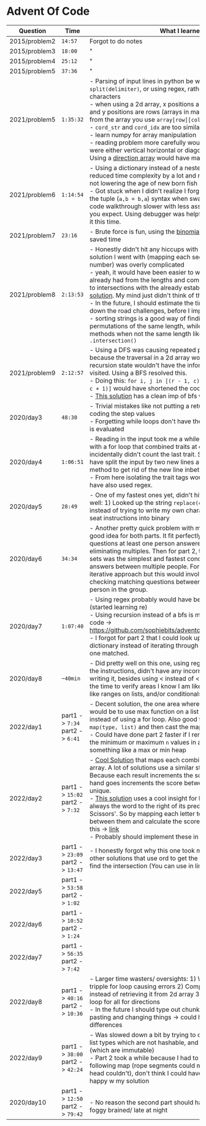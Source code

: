 # Advent Of Code

| Question      | Time                              | What I learned/ Notes                                                                                                                                                                                                                                                                                                                                                                                                                                                                                                                                                                                                                                                                                                                                                                                                                                                                                                                                                                                    |
| ------------- | --------------------------------- | -------------------------------------------------------------------------------------------------------------------------------------------------------------------------------------------------------------------------------------------------------------------------------------------------------------------------------------------------------------------------------------------------------------------------------------------------------------------------------------------------------------------------------------------------------------------------------------------------------------------------------------------------------------------------------------------------------------------------------------------------------------------------------------------------------------------------------------------------------------------------------------------------------------------------------------------------------------------------------------------------------- |
| 2015/problem2 | `14:57`                           | Forgot to do notes                                                                                                                                                                                                                                                                                                                                                                                                                                                                                                                                                                                                                                                                                                                                                                                                                                                                                                                                                                                       |
| 2015/problem3 | `18:00`                           | "                                                                                                                                                                                                                                                                                                                                                                                                                                                                                                                                                                                                                                                                                                                                                                                                                                                                                                                                                                                                        |
| 2015/problem4 | `25:12`                           | "                                                                                                                                                                                                                                                                                                                                                                                                                                                                                                                                                                                                                                                                                                                                                                                                                                                                                                                                                                                                        |
| 2015/problem5 | `37:36`                           | "                                                                                                                                                                                                                                                                                                                                                                                                                                                                                                                                                                                                                                                                                                                                                                                                                                                                                                                                                                                                        |
| 2021/problem5 | `1:35:32`                         | - Parsing of input lines in python be written a lot cleaner with `split(delimiter)`, or using regex, rather than a for loop over the strings characters <br> - when using a 2d array, x positions are columns (elements in array) and y positions are rows (arrays in matrix). When retrieving a value from the array you use `array[row][col]` <br> - `cord_str` and `cord_idx` are too similar of variables <br> - learn numpy for array manipulation <br> - reading problem more carefully would have helped recognize all lines were either vertical horizontal or diagonal <br> Using a [direction array](https://github.com/womogenes/AoC-2021-Solutions/blob/7a3fa845af3eb5f56b499121ac2876a899afc4e5/day_05/day_05_p2.py#L25) would have made traversing vent lines simpler                                                                                                                                                                                                                      |
| 2021/problem6 | `1:14:54`                         | - Using a dictionary instead of a nested for loop was helpfyl. It reduced time complexity by a lot and reduced code complexity around not lowering the age of new born fish <br> - Got stuck when I didn't realize I forgot a temp variable. Always use the tuple (`a,b = b,a`) syntax when swapping values. Overall go through code walkthrough slower with less assumptions things will work how you expect. Using debugger was helpful even though I was stuck with it this time.                                                                                                                                                                                                                                                                                                                                                                                                                                                                                                                     |
| 2021/problem7 | `23:16`                           | - Brute force is fun, using the [binomial coefficient](https://math.stackexchange.com/a/593320) was useful and saved time                                                                                                                                                                                                                                                                                                                                                                                                                                                                                                                                                                                                                                                                                                                                                                                                                                                                                |
| 2021/problem8 | `2:13:53`                         | - Honestly didn't hit any hiccups with this one, Im just guessing the solution I went with (mapping each segment wire to its individual number) was overly complicated <br> - yeah, it would have been easier to work from the four numbers I already had from the lengths and compare the remaining wire combos to intersections with the already established numbers like in [this solution](https://github.com/ebouteillon/advent-of-code-2021/blob/dd433af29a6a377f2890d041f0d004e56704e3c0/day-08/part2.py#L38). My mind just didn't think of that idek <br> - In the future, I should estimate the time to complete, and possible down the road challenges, before I implement something <br> - sorting strings is a good way of finding equality of string permutations of the same length, while comparing sets have useful methods when not the same length like `.issubset()` and `.intersection()`                                                                                            |
| 2021/problem9 | `2:12:57`                         | - Using a DFS was causing repeated points to be counted in a basin because the traversal in a 2d array would wrap around and a previous recursion state wouldn't have the information that that point was in visited. Using a BFS resolved this. <br> - Doing this: `for i, j in [(r - 1, c), (r + 1, c), (r, c - 1), (r, c + 1)]` would have shortened the code a lot <br> - [This solution](https://github.com/hyper-neutrino/advent-of-code/blob/main/2021/day9p2.py) has a clean imp of bfs with a deque.                                                                                                                                                                                                                                                                                                                                                                                                                                                                                            |
| 2020/day3     | `48:30`                           | - Trivial mistakes like not putting a return type in the function, and hard coding the step values <br> - Forgetting while loops don't have the updated variable when the loop is evaluated                                                                                                                                                                                                                                                                                                                                                                                                                                                                                                                                                                                                                                                                                                                                                                                                              |
| 2020/day4     | `1:06:51`                         | - Reading in the input took me a while. I was chunking together traits with a for loop that combined traits at every new line, and this incidentally didn't count the last trait. Similar to [this solution](https://github.com/sophiebits/adventofcode/blob/main/2020/day04.py), I could have split the input by two new lines and then used the `rstrip()` method to get rid of the new line inbetween traits for one person. <br> - From here isolating the trait tags would have been easier, plus I could have also used regex.                                                                                                                                                                                                                                                                                                                                                                                                                                                                     |
| 2020/day5     | `28:49`                           | - One of my fastest ones yet, didn't hit any real hiccups. Things I did well: 1) Looked up the string `replace(char, replacment)` method instead of trying to write my own character replacement. 2) Turned seat instructions into binary                                                                                                                                                                                                                                                                                                                                                                                                                                                                                                                                                                                                                                                                                                                                                                |
| 2020/day6     | `34:34`                           | - Another pretty quick problem with minimal hiccups. Using sets was a good idea for both parts. It fit perfectly into the use case of finding questions at least one person answered yes to, which is basically eliminating multiples. Then for part 2, the intersection between multiple sets was the simplest and fastest conceptualization of finding shared answers between multiple people. For a second I was considering an iterative approach but this would involve a triple for loop per group, checking matching questions between the first person and every other person in the group.                                                                                                                                                                                                                                                                                                                                                                                                      |
| 2020/day7     | `1:07:40`                         | - Using regex probably would have been easier than using split (started learning re) <br> - Using recursion instead of a bfs is more intuitive and results in less code -> https://github.com/sophiebits/adventofcode/blob/main/2020/day07.py <br> - I forgot for part 2 that I could look up the outer bag using the dictionary instead of iterating through every rule and checking which one matched.                                                                                                                                                                                                                                                                                                                                                                                                                                                                                                                                                                                                 |
| 2020/day8     | `~40min`                          | - Did pretty well on this one, using regex was really useful for parsing the instructions, didn't have any incorrect code the first time after writing it, besides using < instead of <=. To address this, I should take the time to verify areas I know I am likely to make a small mistake on like ranges on lists, and/or conditionals, etc.                                                                                                                                                                                                                                                                                                                                                                                                                                                                                                                                                                                                                                                          |
| 2022/day1     | part1 -> `7:34` part2 -> `6:41`   | - Decent solution, the one area where I could have improved for part 1 would be to use max function on a list of summed calorie values instead of using a for loop. Also good to know the functionality `map(type, list)` and then cast the map object to a list. <br> - Could have done part 2 faster if I remembered the easiet way to get the minimum or maximum `n` values in a list is to sort it, without using something like a max or min heap                                                                                                                                                                                                                                                                                                                                                                                                                                                                                                                                                   |
| 2022/day2     | part1 -> `15:02` part2 -> `7:32`  | - [Cool Solution](https://www.reddit.com/r/adventofcode/comments/zac2v2/comment/iylda9n/?context=3) that maps each combination of scores to an index in an array. A lot of solutions use a similar strategy (some with a [dictionary](https://www.reddit.com/r/adventofcode/comments/zac2v2/comment/iyl8huv/?context=3)). Because each result increments the score a multiple of three, and your hand goes increments the score between those multiples, each hand is unique. <br> - [This solution](https://github.com/hyper-neutrino/advent-of-code/blob/main/2022/day02p1.py) uses a cool insight for RPS that the winning play is always the word to the right of its predecessor in 'Rock, Paper, Scissors'. So by mapping each letter to 0,1,2 you can find the diffence between them and calculate the score based on that. Another one like this -> [link](https://github.com/greb/aoc2022/blob/master/days/day2.py) <br> - Probably should implement these in the future for full understanding |
| 2022/day3     | part1 -> `23:09` part2 -> `13:47` | - I honestly forgot why this one took me so long but it goes along with other solutions that use ord to get the bag priority and using sets to find the intersection (You can use in line `&` instead of `set.intersection`)                                                                                                                                                                                                                                                                                                                                                                                                                                                                                                                                                                                                                                                                                                                                                                             |
| 2022/day5     | part1 -> `53:58` part2 -> `1:02`  |                                                                                                                                                                                                                                                                                                                                                                                                                                                                                                                                                                                                                                                                                                                                                                                                                                                                                                                                                                                                          |
| 2022/day6     | part1 -> `10:52` part2 -> `1:24`  |                                                                                                                                                                                                                                                                                                                                                                                                                                                                                                                                                                                                                                                                                                                                                                                                                                                                                                                                                                                                          |
| 2022/day7     | part1 -> `56:35` part2 -> `7:42`  |                                                                                                                                                                                                                                                                                                                                                                                                                                                                                                                                                                                                                                                                                                                                                                                                                                                                                                                                                                                                          |
| 2022/day8     | part1 -> `40:16` part2 -> `10:36` | - Larger time wasters/ oversights: 1) Was redefining a variable in a tripple for loop causing errors 2) Comparing an index to the tree height instead of retrieving it from 2d array 3) Used zero as the end of the loop for all for directions <br> - In the future I should type out chunks of code instead of copy and pasting and changing things -> could help with rectifying forgotton differences                                                                                                                                                                                                                                                                                                                                                                                                                                                                                                                                                                                                |
| 2022/day9     | part1 -> `38:00` part2 -> `42:24` | - Was slowed down a bit by trying to create a set and a dictionary with list types which are not hashable, and trying to change tuple values (which are immutable) <br> - Part 2 took a while because I had to debug an issue with my rope following map (rope segments could move diagonally even when the head couldn't), don't think I could have seen that coming and overall happy w my solution                                                                                                                                                                                                                                                                                                                                                                                                                                                                                                                                                                                                    |
| 2020/day10    | part1 -> `12:50` part2 -> `79:42` | <br> - No reason the second part should have taken so long, just really foggy brained/ late at night                                                                                                                                                                                                                                                                                                                                                                                                                                                                                                                                                                                                                                                                                                                                                                                                                                                                                                     |
